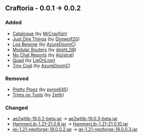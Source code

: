 ## Craftoria - 0.0.1 -> 0.0.2

### Added

  * [Catalogue](https://www.curseforge.com/minecraft/mc-mods/catalogue) (by [MrCrayfish](https://www.curseforge.com/members/MrCrayfish/projects))
  * [Just Dire Things](https://www.curseforge.com/minecraft/mc-mods/just-dire-things) (by [Direwolf20](https://www.curseforge.com/members/Direwolf20/projects))
  * [Log Begone](https://www.curseforge.com/minecraft/mc-mods/log-begone) (by [AzureDoomC](https://www.curseforge.com/members/AzureDoomC/projects))
  * [Modular Routers](https://www.curseforge.com/minecraft/mc-mods/modular-routers) (by [desht_08](https://www.curseforge.com/members/desht_08/projects))
  * [No Chat Reports](https://www.curseforge.com/minecraft/mc-mods/no-chat-reports) (by [Aizistral](https://www.curseforge.com/members/Aizistral/projects))
  * [Quad](https://www.curseforge.com/minecraft/mc-mods/quad) (by [LieOnLion](https://www.curseforge.com/members/LieOnLion/projects))
  * [Tiny Coal](https://www.curseforge.com/minecraft/mc-mods/tiny-coal) (by [AzureDoomC](https://www.curseforge.com/members/AzureDoomC/projects))

### Removed

  * [Pretty Pipez](https://www.curseforge.com/minecraft/texture-packs/pretty-pipez) (by [pyrox645](https://www.curseforge.com/members/pyrox645/projects))
  * [Trims on Tools](https://www.curseforge.com/minecraft/mc-mods/trims-on-tools) (by [Zeith](https://www.curseforge.com/members/Zeith/projects))

### Changed

  * [ae2wtlib-19.0.2-beta.jar](https://www.curseforge.com/minecraft/mc-mods/applied-energistics-2-wireless-terminals/files/5437875) -> [ae2wtlib-19.0.3-beta.jar](https://www.curseforge.com/minecraft/mc-mods/applied-energistics-2-wireless-terminals/files/5441008)
  * [HammerLib-1.21-21.0.8.jar](https://www.curseforge.com/minecraft/mc-mods/hammer-lib/files/5439426) -> [HammerLib-1.21-21.0.10.jar](https://www.curseforge.com/minecraft/mc-mods/hammer-lib/files/5441406)
  * [jei-1.21-neoforge-19.0.0.2.jar](https://www.curseforge.com/minecraft/mc-mods/jei/files/5439934) -> [jei-1.21-neoforge-19.0.0.3.jar](https://www.curseforge.com/minecraft/mc-mods/jei/files/5440361)

